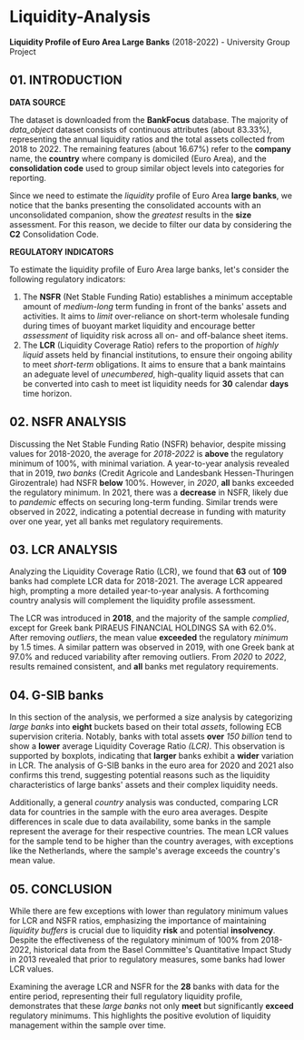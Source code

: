 # Liquidity-Analysis

**Liquidity Profile of Euro Area Large Banks** (2018-2022) - University Group Project

## 01. INTRODUCTION
**DATA SOURCE**

The dataset is downloaded from the **BankFocus** database. The majority of *data_object* dataset consists of continuous attributes (about 83.33%), representing the annual liquidity ratios and the total assets collected from 2018 to 2022. The remaining features (about 16.67%) refer to the **company** name, the **country** where company is domiciled (Euro Area), and the **consolidation code** used to group similar object levels into categories for reporting.

Since we need to estimate the *liquidity* profile of Euro Area **large banks**, we notice that the banks presenting the consolidated accounts with an unconsolidated companion, show the *greatest* results in the **size** assessment. For this reason, we decide to filter our data by considering the **C2** Consolidation Code.

**REGULATORY INDICATORS**

To estimate the liquidity profile of Euro Area large banks, let's consider the following regulatory indicators:
1. The **NSFR** (Net Stable Funding Ratio) establishes a minimum acceptable amount of *medium-long* term funding in front of the banks' assets and activities. It aims to *limit* over-reliance on short-term wholesale funding during times of buoyant market liquidity and encourage better *assessment* of liquidity risk across all on- and off-balance sheet items.
2. The **LCR** (Liquidity Coverage Ratio) refers to the proportion of *highly liquid* assets held by financial institutions, to ensure their ongoing ability to meet *short-term* obligations. It aims to ensure that a bank maintains an adeguate level of *unecumbered*, high-quality liquid assets that can be converted into cash to meet ist liquidity needs for **30** calendar **days** time horizon. 

## 02. NSFR ANALYSIS
Discussing the Net Stable Funding Ratio (NSFR) behavior, despite missing values for 2018-2020, the average for *2018-2022* is **above** the regulatory minimum of 100%, with minimal variation. A year-to-year analysis revealed that in 2019, *two banks* (Credit Agricole and Landesbank Hessen-Thuringen Girozentrale) had NSFR **below** 100%. However, in *2020*, **all** banks exceeded the regulatory minimum. In 2021, there was a **decrease** in NSFR, likely due to *pandemic* effects on securing long-term funding. Similar trends were observed in 2022, indicating a potential decrease in funding with maturity over one year, yet all banks met regulatory requirements.

## 03. LCR ANALYSIS
Analyzing the Liquidity Coverage Ratio (LCR), we found that **63** out of **109** banks had complete LCR data for 2018-2021. The average LCR appeared high, prompting a more detailed year-to-year analysis. A forthcoming country analysis will complement the liquidity profile assessment. 

The LCR was introduced in **2018**, and the majority of the sample *complied*, except for Greek bank PIRAEUS FINANCIAL HOLDINGS SA with 62.0%. After removing *outliers*, the mean value **exceeded** the regulatory *minimum* by 1.5 times. A similar pattern was observed in 2019, with one Greek bank at 97.0% and reduced variability after removing outliers. From *2020* to *2022*, results remained consistent, and **all** banks met regulatory requirements. 

## 04. G-SIB banks
In this section of the analysis, we performed a size analysis by categorizing *large banks* into **eight** buckets based on their total *assets*, following ECB supervision criteria. Notably, banks with total assets **over** *150 billion* tend to show a **lower** average Liquidity Coverage Ratio *(LCR)*. This observation is supported by boxplots, indicating that **larger** banks exhibit a **wider** variation in LCR. The analysis of G-SIB banks in the euro area for 2020 and 2021 also confirms this trend, suggesting potential reasons such as the liquidity characteristics of large banks' assets and their complex liquidity needs.

Additionally, a general *country* analysis was conducted, comparing LCR data for countries in the sample with the euro area averages. Despite differences in scale due to data availability, some banks in the sample represent the average for their respective countries. The mean LCR values for the sample tend to be higher than the country averages, with exceptions like the Netherlands, where the sample's average exceeds the country's mean value.

## 05. CONCLUSION
While there are few exceptions with lower than regulatory minimum values for LCR and NSFR ratios, emphasizing the importance of maintaining *liquidity buffers* is crucial due to liquidity **risk** and potential **insolvency**. Despite the effectiveness of the regulatory minimum of 100% from 2018-2022, historical data from the Basel Committee's Quantitative Impact Study in 2013 revealed that prior to regulatory measures, some banks had lower LCR values. 

Examining the average LCR and NSFR for the **28** banks with data for the entire period, representing their full regulatory liquidity profile, demonstrates that these *large banks* not only **meet** but significantly **exceed** regulatory minimums. This highlights the positive evolution of liquidity management within the sample over time.
